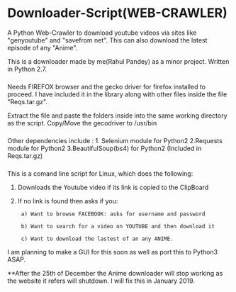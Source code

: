 # Downloader-Script(WEB-CRAWLER)
A Python Web-Crawler to download youtube videos via sites like "genyoutube" and "savefrom net". This can also download the latest episode of any "Anime".




This is a downloader made by me(Rahul Pandey) as a minor project.
Written in Python 2.7.


###
 Needs FIREFOX  browser and  the gecko driver for firefox installed to proceed.
I have included it in the library along with other files inside the file "Reqs.tar.gz".

Extract the file and paste the folders inside into the same working directory as the script.
Copy/Move the gecodriver to /usr/bin  
###


###

Other dependencies include :
	1. Selenium module for Python2
	2.Requests module for Python2
	3.BeautifulSoup(bs4) for Python2
 (Included in Reqs.tar.gz)
 
###
This is a comand line script for Linux, which does the following:

1) Downloads the Youtube video if its link is copied to the ClipBoard
2) If no link is found then asks if you: 
		
		a) Want to browse FACEBOOK: asks for username and password
		
		b) Want to search for a video on YOUTUBE and then download it
		
		c) Want to download the lastest of an any ANIME.
		

I am planning to make a GUI for this soon as well as port this to Python3 ASAP.

**After the 25th of December the Anime downloader will stop working as the website it refers will shutdown. I will fix this in January 2019.
